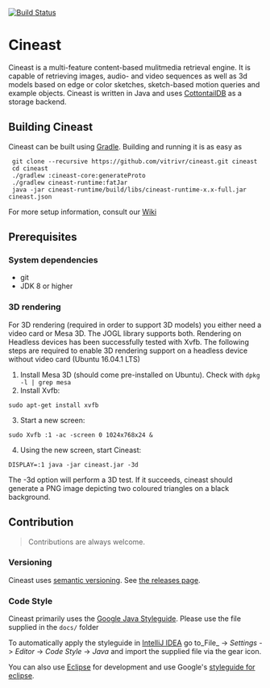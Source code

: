 [![Build Status](https://travis-ci.org/vitrivr/cineast.svg?branch=master)](https://travis-ci.org/vitrivr/cineast)

# Cineast
Cineast is a multi-feature content-based mulitmedia retrieval engine. It is capable of retrieving images, audio- and video sequences as well as 3d models based on edge or color sketches, sketch-based motion queries and example objects.
Cineast is written in Java and uses [CottontailDB](https://github.com/https://github.com/ppanopticon/cottontaildb) as a storage backend.

## Building Cineast
Cineast can be built using [Gradle](http://gradle.org/). Building and running it is as easy as
```
 git clone --recursive https://github.com/vitrivr/cineast.git cineast
 cd cineast
 ./gradlew :cineast-core:generateProto
 ./gradlew cineast-runtime:fatJar
 java -jar cineast-runtime/build/libs/cineast-runtime-x.x-full.jar cineast.json
 ```

For more setup information, consult our [Wiki](https://github.com/vitrivr/cineast/wiki)

## Prerequisites
### System dependencies
* git
* JDK 8 or higher

### 3D rendering
For 3D rendering (required in order to support 3D models) you either need a video card or Mesa 3D. The JOGL library supports both. Rendering on Headless devices has been successfully tested with Xvfb. The following steps are required to enable
3D rendering support on a headless device without video card (Ubuntu 16.04.1 LTS)

1. Install Mesa 3D (should come pre-installed on Ubuntu). Check with `dpkg -l | grep mesa`
2. Install Xvfb:

 ```
 sudo apt-get install xvfb
 ```
 
3. Start a new screen:

 ```
 sudo Xvfb :1 -ac -screen 0 1024x768x24 &
 ```
 
4. Using the new screen, start Cineast:

 ```
 DISPLAY=:1 java -jar cineast.jar -3d
 ```
 
The -3d option will perform a 3D test. If it succeeds, cineast should generate a PNG image depicting two coloured
triangles on a black background.

## Contribution

> Contributions are always welcome.

### Versioning

Cineast uses [semantic versioning](https://semver.org). See [the releases page](https://github.com/vitrivr/cineast/releases).

### Code Style

Cineast primarily uses the [Google Java Styleguide](https://google.github.io/styleguide/javaguide.html).
Please use the file supplied in the `docs/` folder

To automatically apply the styleguide in [IntelliJ IDEA](https://www.jetbrains.com/idea/) go to_File_ -> _Settings_ -> _Editor_ -> _Code Style_ -> _Java_ and import the supplied file via the gear icon.

You can also use [Eclipse](https://www.eclipse.org/) for development and use Google's [styleguide for eclipse](https://github.com/google/styleguide/blob/gh-pages/eclipse-java-google-style.xml).
